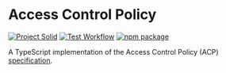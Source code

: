 # Access Control Policy

[![Project Solid](https://img.shields.io/badge/Project-Solid-7C4DFF.svg)](https://solidproject.org/)
[![Test Workflow](https://github.com/solid/access-control-policy/workflows/Unit%20Tests/badge.svg?branch=main)](https://github.com/solid/access-control-policy/actions/workflows/test-unit.yml?query=workflow%3AUnit%20Tests+branch%3Amain)
[![npm package](https://img.shields.io/npm/v/@solid/access-control-policy)](https://www.npmjs.com/package/@solid/access-control-policy)

A TypeScript implementation of the Access Control Policy (ACP) [specification](https://solid.github.io/authorization-panel/acp-specification/).
